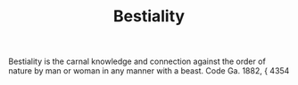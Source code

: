 ---
title: Bestiality
letter: B
permalink: "/definitions/bestiality.html"
body: Bestiality is the carnal knowledge and connection against the order of nature
  by man or woman in any manner with a beast. Code Ga. 1882, { 4354
published_at: '2018-07-07'
source: Black's Law Dictionary
layout: post
---